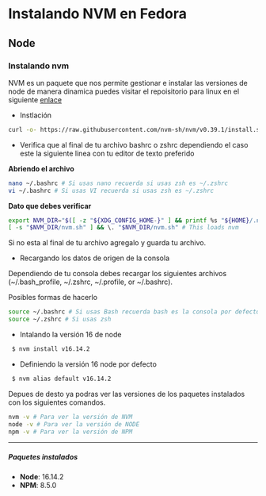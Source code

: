 # Instalando NVM en Fedora
## Node
### Instalando nvm
NVM es un paquete que nos permite gestionar e instalar las versiones de node de manera dinamica puedes visitar el repoisitorio para linux en el siguiente [enlace](https://github.com/nvm-sh/nvm)
* Instlación
```sh
curl -o- https://raw.githubusercontent.com/nvm-sh/nvm/v0.39.1/install.sh | bash
```
* Verifica que al final de tu archivo bashrc o zshrc dependiendo el caso este la siguiente linea con tu editor de texto preferido  

__Abriendo el archivo__
```sh  
nano ~/.bashrc # Si usas nano recuerda si usas zsh es ~/.zshrc
vi ~/.bashrc # Si usas VI recuerda si usas zsh es ~/.zshrc
```
__Dato que debes verificar__
```sh  
export NVM_DIR="$([ -z "${XDG_CONFIG_HOME-}" ] && printf %s "${HOME}/.nvm" || printf %s "${XDG_CONFIG_HOME}/nvm")"
[ -s "$NVM_DIR/nvm.sh" ] && \. "$NVM_DIR/nvm.sh" # This loads nvm
``` 
Si no esta al final de tu archivo agregalo y guarda tu archivo.

* Recargando los datos de origen de la consola 

Dependiendo de tu consola debes recargar los siguientes archivos (~/.bash_profile, ~/.zshrc, ~/.profile, or ~/.bashrc).

Posibles formas de hacerlo
```sh
source ~/.bashrc # Si usas Bash recuerda bash es la consola por defecto
source ~/.zshrc # Si usas zsh
```

* Intalando la versión 16 de node
```sh
 $ nvm install v16.14.2 
```
* Definiendo la versión 16 node por defecto 
```sh
 $ nvm alias default v16.14.2 
```
Depues de desto ya podras ver las versiones de los paquetes instalados con los siguientes comandos.  
```sh
nvm -v # Para ver la versión de NVM
node -v # Para ver la versión de NODE 
npm -v # Para ver la versión de NPM
``` 
____
##### Paquetes instalados
- **Node**: 16.14.2  
- **NPM**: 8.5.0
